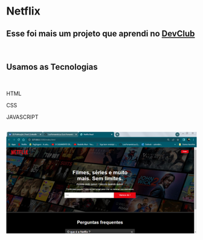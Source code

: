 <h1>Netflix</<h1>
<br>
<h2>Esse foi mais um projeto que aprendi no <a href="https://rodolfomori.com.br/devclub/">DevClub</a> </h2>
<br>
<h2>Usamos as Tecnologias</h2>
<br>
<p>HTML</p>
<p>CSS</p>
<p>JAVASCRIPT</p>
<br>
<img src="https://github.com/LuisFernandoLuz/Projeto-Netflix/blob/15b4242a5678d44fdbd8a4b01b46c7cee450093c/img/img-netflix.png">
